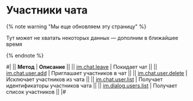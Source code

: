 # Участники чата

{% note warning "Мы еще обновляем эту страницу" %}

Тут может не хватать некоторых данных — дополним в ближайшее время

{% endnote %}

#|
|| **Метод** | **Описание** ||
|| [im.chat.leave](./im-chat-leave.md) | Покидает чат ||
|| [im.chat.user.add](./im-chat-user-add.md) | Приглашает участников в чат ||
|| [im.chat.user.delete](./im-chat-user-delete.md) | Исключает участников из чата ||
|| [im.chat.user.list](./im-chat-user-list.md) | Получает идентификаторы участников чата ||
|| [im.dialog.users.list](./im-dialog-users-list.md) | Получает список участников ||
|#
